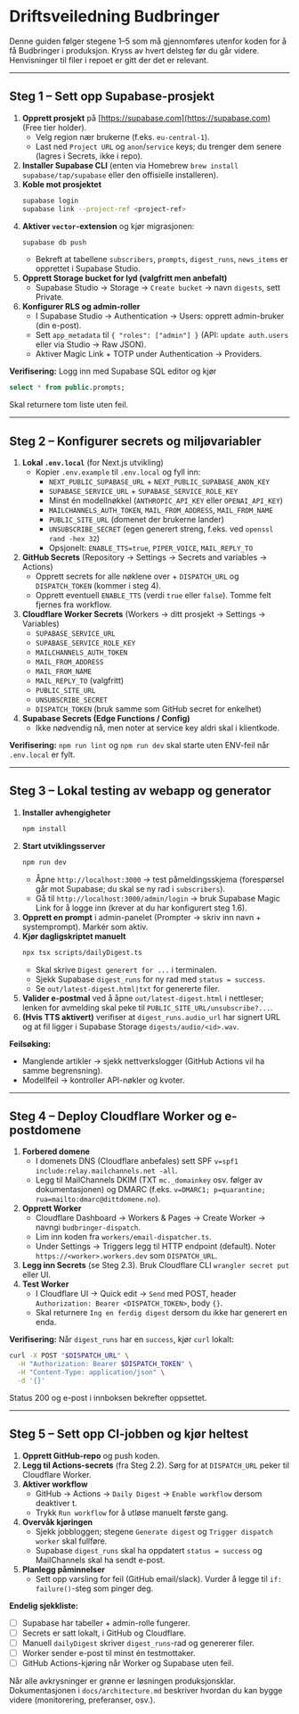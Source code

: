 # Driftsveiledning Budbringer

Denne guiden følger stegene 1–5 som må gjennomføres utenfor koden for å få Budbringer i produksjon. Kryss av hvert delsteg før du går videre. Henvisninger til filer i repoet er gitt der det er relevant.

---

## Steg 1 – Sett opp Supabase-prosjekt

1. **Opprett prosjekt** på [https://supabase.com](https://supabase.com) (Free tier holder).
   - Velg region nær brukerne (f.eks. `eu-central-1`).
   - Last ned `Project URL` og `anon`/`service` keys; du trenger dem senere (lagres i Secrets, ikke i repo).
2. **Installer Supabase CLI** (enten via Homebrew `brew install supabase/tap/supabase` eller den offisielle installeren).
3. **Koble mot prosjektet**
   ```bash
   supabase login
   supabase link --project-ref <project-ref>
   ```
4. **Aktiver `vector`-extension** og kjør migrasjonen:
   ```bash
   supabase db push
   ```
   - Bekreft at tabellene `subscribers`, `prompts`, `digest_runs`, `news_items` er opprettet i Supabase Studio.
5. **Opprett Storage bucket for lyd (valgfritt men anbefalt)**
   - Supabase Studio → Storage → `Create bucket` → navn `digests`, sett Private.
6. **Konfigurer RLS og admin-roller**
   - I Supabase Studio → Authentication → Users: opprett admin-bruker (din e-post).
   - Sett `app_metadata` til `{ "roles": ["admin"] }` (API: `update auth.users` eller via Studio → Raw JSON).
   - Aktiver Magic Link + TOTP under Authentication → Providers.

**Verifisering:** Logg inn med Supabase SQL editor og kjør
```sql
select * from public.prompts;
```
Skal returnere tom liste uten feil.

---

## Steg 2 – Konfigurer secrets og miljøvariabler

1. **Lokal `.env.local`** (for Next.js utvikling)
   - Kopier `.env.example` til `.env.local` og fyll inn:
     - `NEXT_PUBLIC_SUPABASE_URL` + `NEXT_PUBLIC_SUPABASE_ANON_KEY`
     - `SUPABASE_SERVICE_URL` + `SUPABASE_SERVICE_ROLE_KEY`
     - Minst én modellnøkkel (`ANTHROPIC_API_KEY` eller `OPENAI_API_KEY`)
     - `MAILCHANNELS_AUTH_TOKEN`, `MAIL_FROM_ADDRESS`, `MAIL_FROM_NAME`
     - `PUBLIC_SITE_URL` (domenet der brukerne lander)
     - `UNSUBSCRIBE_SECRET` (egen generert streng, f.eks. ved `openssl rand -hex 32`)
     - Opsjonelt: `ENABLE_TTS=true`, `PIPER_VOICE`, `MAIL_REPLY_TO`
2. **GitHub Secrets** (Repository → Settings → Secrets and variables → Actions)
   - Opprett secrets for alle nøklene over + `DISPATCH_URL` og `DISPATCH_TOKEN` (kommer i steg 4).
   - Opprett eventuell `ENABLE_TTS` (verdi `true` eller `false`). Tomme felt fjernes fra workflow.
3. **Cloudflare Worker Secrets** (Workers → ditt prosjekt → Settings → Variables)
   - `SUPABASE_SERVICE_URL`
   - `SUPABASE_SERVICE_ROLE_KEY`
   - `MAILCHANNELS_AUTH_TOKEN`
   - `MAIL_FROM_ADDRESS`
   - `MAIL_FROM_NAME`
   - `MAIL_REPLY_TO` (valgfritt)
   - `PUBLIC_SITE_URL`
   - `UNSUBSCRIBE_SECRET`
   - `DISPATCH_TOKEN` (bruk samme som GitHub secret for enkelhet)
4. **Supabase Secrets (Edge Functions / Config)**
   - Ikke nødvendig nå, men noter at service key aldri skal i klientkode.

**Verifisering:** `npm run lint` og `npm run dev` skal starte uten ENV-feil når `.env.local` er fylt.

---

## Steg 3 – Lokal testing av webapp og generator

1. **Installer avhengigheter**
   ```bash
   npm install
   ```
2. **Start utviklingsserver**
   ```bash
   npm run dev
   ```
   - Åpne `http://localhost:3000` → test påmeldingsskjema (forespørsel går mot Supabase; du skal se ny rad i `subscribers`).
   - Gå til `http://localhost:3000/admin/login` → bruk Supabase Magic Link for å logge inn (krever at du har konfigurert steg 1.6).
3. **Opprett en prompt** i admin-panelet (Prompter → skriv inn navn + systemprompt). Markér som aktiv.
4. **Kjør dagligskriptet manuelt**
   ```bash
   npx tsx scripts/dailyDigest.ts
   ```
   - Skal skrive `Digest generert for ...` i terminalen.
   - Sjekk Supabase `digest_runs` for ny rad med `status = success`.
   - Se `out/latest-digest.html|txt` for genererte filer.
5. **Valider e-postmal** ved å åpne `out/latest-digest.html` i nettleser; lenken for avmelding skal peke til `PUBLIC_SITE_URL/unsubscribe?...`.
6. **(Hvis TTS aktivert)** verifiser at `digest_runs.audio_url` har signert URL og at fil ligger i Supabase Storage `digests/audio/<id>.wav`.

**Feilsøking:**
- Manglende artikler → sjekk nettverkslogger (GitHub Actions vil ha samme begrensning).
- Modellfeil → kontroller API-nøkler og kvoter.

---

## Steg 4 – Deploy Cloudflare Worker og e-postdomene

1. **Forbered domene**
   - I domenets DNS (Cloudflare anbefales) sett SPF `v=spf1 include:relay.mailchannels.net -all`.
   - Legg til MailChannels DKIM (TXT `mc._domainkey` osv. følger av dokumentasjonen) og DMARC (f.eks. `v=DMARC1; p=quarantine; rua=mailto:dmarc@dittdomene.no`).
2. **Opprett Worker**
   - Cloudflare Dashboard → Workers & Pages → Create Worker → navngi `budbringer-dispatch`.
   - Lim inn koden fra `workers/email-dispatcher.ts`.
   - Under Settings → Triggers legg til HTTP endpoint (default). Noter `https://<worker>.workers.dev` som `DISPATCH_URL`.
3. **Legg inn Secrets** (se Steg 2.3). Bruk Cloudflare CLI `wrangler secret put` eller UI.
4. **Test Worker**
   - I Cloudflare UI → Quick edit → `Send` med POST, header `Authorization: Bearer <DISPATCH_TOKEN>`, body `{}`.
   - Skal returnere `Ing en ferdig digest` dersom du ikke har generert en enda.

**Verifisering:** Når `digest_runs` har en `success`, kjør `curl` lokalt:
```bash
curl -X POST "$DISPATCH_URL" \
  -H "Authorization: Bearer $DISPATCH_TOKEN" \
  -H "Content-Type: application/json" \
  -d '{}'
```
Status 200 og e-post i innboksen bekrefter oppsettet.

---

## Steg 5 – Sett opp CI-jobben og kjør heltest

1. **Opprett GitHub-repo** og push koden.
2. **Legg til Actions-secrets** (fra Steg 2.2). Sørg for at `DISPATCH_URL` peker til Cloudflare Worker.
3. **Aktiver workflow**
   - GitHub → Actions → `Daily Digest` → `Enable workflow` dersom deaktiver t.
   - Trykk `Run workflow` for å utløse manuelt første gang.
4. **Overvåk kjøringen**
   - Sjekk jobbloggen; stegene `Generate digest` og `Trigger dispatch worker` skal fullføre.
   - Supabase `digest_runs` skal ha oppdatert `status = success` og MailChannels skal ha sendt e-post.
5. **Planlegg påminnelser**
   - Sett opp varsling for feil (GitHub email/slack). Vurder å legge til `if: failure()`-steg som pinger deg.

**Endelig sjekkliste:**
- [ ] Supabase har tabeller + admin-rolle fungerer.
- [ ] Secrets er satt lokalt, i GitHub og Cloudflare.
- [ ] Manuell `dailyDigest` skriver `digest_runs`-rad og genererer filer.
- [ ] Worker sender e-post til minst én testmottaker.
- [ ] GitHub Actions-kjøring når Worker og Supabase uten feil.

Når alle avkrysninger er grønne er løsningen produksjonsklar. Dokumentasjonen i `docs/architecture.md` beskriver hvordan du kan bygge videre (monitorering, preferanser, osv.).
